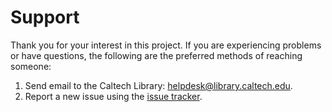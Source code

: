 Support
=======

Thank you for your interest in this project.  If you are experiencing problems or have questions, the following are the preferred methods of reaching someone:

1. Send email to the Caltech Library: [helpdesk@library.caltech.edu](mailto:helpdesk@library.caltech.edu).
2. Report a new issue using the [issue tracker](https://github.com/caltechlibrary/template/issues).
